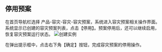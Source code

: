  ## 停用预案
 在首页导航栏选择 产品-容灾-容灾-容灾预案，系统进入容灾预案相关操作界面。
 系统显示已创建的容灾预案列表，点击【停用】。预案停用后，还可以继续启用，恢复容灾预案运行状态。
![创建实例](https://github.com/jdcloudcom/cn/blob/edit/image/JD-Cloud-DRS/stop-plan.png)

在弹出提示框中，点击右下角【确定】按钮，完成容灾预案的停用操作。
